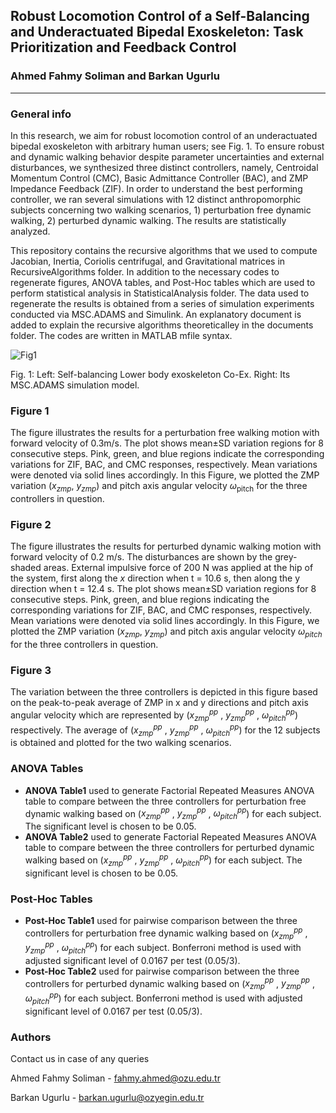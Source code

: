 ## Robust Locomotion Control of a Self-Balancing and Underactuated Bipedal Exoskeleton: Task Prioritization and Feedback Control
### Ahmed Fahmy Soliman and Barkan Ugurlu
---
### General info

In this research, we aim for robust locomotion control of an underactuated bipedal exoskeleton with arbitrary human users; see Fig. 1. To ensure robust and dynamic walking behavior despite parameter uncertainties and external disturbances, we synthesized three distinct controllers, namely, Centroidal Momentum Control (CMC), Basic Admittance Controller (BAC), and ZMP Impedance Feedback (ZIF). In order to understand the best performing controller, we ran several simulations with 12 distinct anthropomorphic subjects concerning two walking scenarios, 1) perturbation free dynamic walking, 2) perturbed dynamic walking. The results are statistically analyzed.

This repository contains the recursive algorithms that we used to compute Jacobian, Inertia, Coriolis centrifugal, and Gravitational matrices in RecursiveAlgorithms folder. In addition to the necessary codes to regenerate figures, ANOVA tables, and Post-Hoc tables which are used to perform statistical analysis in StatisticalAnalysis folder. The data used to regenerate the results is obtained from a series of simulation experiments conducted via MSC.ADAMS and Simulink. An explanatory document is added to explain the recursive algorithms theoreticalley in the documents folder. The codes are written in MATLAB mfile syntax.

![Fig1](https://user-images.githubusercontent.com/82141384/116953596-579e5c00-ac96-11eb-9c7c-ed30a01e2024.png)
<p> Fig. 1: Left: Self-balancing Lower body exoskeleton Co-Ex. Right: Its MSC.ADAMS simulation model.<p>


### Figure 1
The figure illustrates the results for a perturbation free walking motion with forward velocity of 0.3m/s. The plot shows mean±SD variation regions for 8 consecutive steps. Pink, green, and blue regions indicate the corresponding variations for ZIF, BAC, and CMC responses, respectively. Mean variations were denoted via solid lines accordingly. In this Figure, we plotted the ZMP variation
(_x<sub>zmp</sub>_, _y<sub>zmp</sub>_) and pitch axis angular velocity _ω_<sub>pitch</sub> for the three controllers in question. 

### Figure 2
The figure illustrates the results for perturbed dynamic walking motion with forward velocity of 0.2 m/s. The disturbances are shown by the grey-shaded areas. External impulsive force of 200 N was applied at the hip of the system, first along the _x_ direction when t = 10.6 s, then along the y direction when t = 12.4 s. The plot shows mean±SD variation regions for 8 consecutive steps. Pink, green, and blue regions indicating the corresponding variations for ZIF, BAC, and CMC responses, respectively. Mean variations were denoted via solid lines accordingly. In this Figure, we plotted the ZMP variation 
(_x<sub>zmp</sub>_, _y<sub>zmp</sub>_) and pitch axis angular velocity _ω<sub>pitch</sub>_ for the three controllers in question.

### Figure 3
The variation between the three controllers is depicted in this figure based on the peak-to-peak average of ZMP in x and y directions and pitch axis angular velocity which are represented by (_x<sub>zmp</sub><sup>pp</sup>_ , _y<sub>zmp</sub><sup>pp</sup>_ , _ω<sub>pitch</sub><sup>pp</sup>_) respectively. The average of  (_x<sub>zmp</sub><sup>pp</sup>_ , _y<sub>zmp</sub><sup>pp</sup>_ , _ω<sub>pitch</sub><sup>pp</sup>_) for the 12 subjects is obtained and plotted for the two walking scenarios.  

### ANOVA Tables
* __ANOVA Table1__ used to generate Factorial Repeated Measures ANOVA table to compare between the three controllers for perturbation free dynamic walking based  on (_x<sub>zmp</sub><sup>pp</sup>_ , _y<sub>zmp</sub><sup>pp</sup>_ , _ω<sub>pitch</sub><sup>pp</sup>_) for each subject. The significant level is chosen to be 0.05.
* __ANOVA Table2__ used to generate Factorial Repeated Measures ANOVA table to compare between the three controllers for perturbed dynamic walking based on (_x<sub>zmp</sub><sup>pp</sup>_ , _y<sub>zmp</sub><sup>pp</sup>_ , _ω<sub>pitch</sub><sup>pp</sup>_) for each subject. The significant level is chosen to be 0.05.

### Post-Hoc Tables
* __Post-Hoc Table1__ used for pairwise comparison  between the three controllers for perturbation free dynamic walking based on (_x<sub>zmp</sub><sup>pp</sup>_ , _y<sub>zmp</sub><sup>pp</sup>_ , _ω<sub>pitch</sub><sup>pp</sup>_) for each subject. Bonferroni method is used with adjusted significant level of 0.0167 per test (0.05/3).
* __Post-Hoc Table2__   used for pairwise comparison  between the three controllers for perturbed dynamic walking based on (_x<sub>zmp</sub><sup>pp</sup>_ , _y<sub>zmp</sub><sup>pp</sup>_ , _ω<sub>pitch</sub><sup>pp</sup>_) for each subject. Bonferroni method is used with adjusted significant level of 0.0167 per test (0.05/3).

### Authors
Contact us in case of any queries

Ahmed Fahmy Soliman - fahmy.ahmed@ozu.edu.tr

Barkan Ugurlu - barkan.ugurlu@ozyegin.edu.tr



